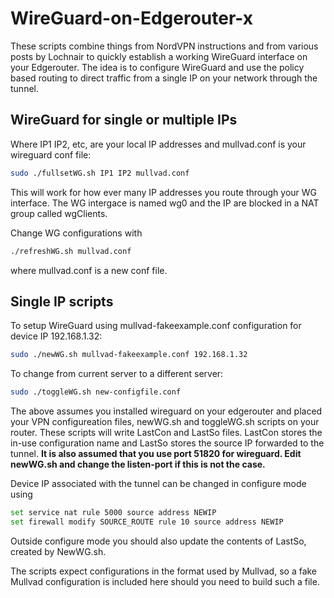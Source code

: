 # WireGuard-on-Edgerouter-x
These scripts combine things from NordVPN instructions and from various posts by Lochnair to quickly establish a working WireGuard interface on your Edgerouter. The idea is to configure WireGuard and use the policy based routing to direct traffic from a single IP on your network through the tunnel.

## WireGuard for single or multiple IPs

Where IP1 IP2, etc, are your local IP addresses and mullvad.conf is your wireguard conf file:
````bash
sudo ./fullsetWG.sh IP1 IP2 mullvad.conf
````
This will work for how ever many IP addresses you route through your WG interface. The WG intergace is named wg0 and the IP are blocked in a NAT group called wgClients.

Change WG configurations with
````bash
./refreshWG.sh mullvad.conf
````
where mullvad.conf is a new conf file.


## Single IP scripts

To setup WireGuard using mullvad-fakeexample.conf configuration for device IP 192.168.1.32:
````bash
sudo ./newWG.sh mullvad-fakeexample.conf 192.168.1.32
````

To change from current server to a different server:
````bash
sudo ./toggleWG.sh new-configfile.conf
````

The above assumes you installed wireguard on your edgerouter and placed your VPN configureation files, newWG.sh and toggleWG.sh scripts on your router. These scripts will write LastCon and LastSo files. LastCon stores the in-use configuration name and LastSo stores the source IP forwarded to the tunnel. **It is also assumed that you use port 51820 for wireguard. Edit newWG.sh and change the listen-port if this is not the case.**  

Device IP associated with the tunnel can be changed in configure mode using
````bash
set service nat rule 5000 source address NEWIP
set firewall modify SOURCE_ROUTE rule 10 source address NEWIP
````

Outside configure mode you should also update the contents of LastSo, created by NewWG.sh.

The scripts expect configurations in the format used by Mullvad, so a fake Mullvad configuration is included here should you need to build such a file.

